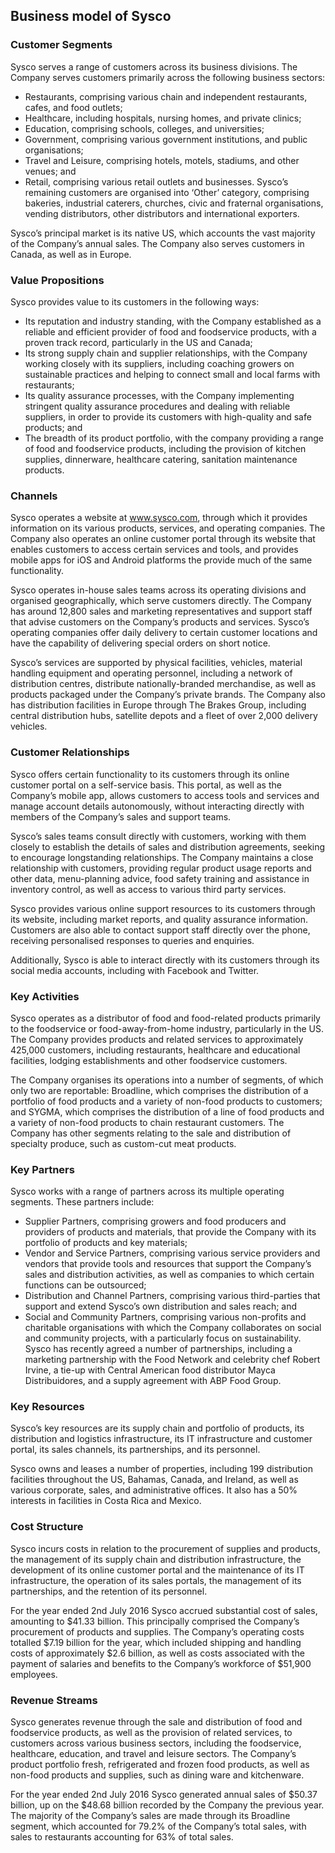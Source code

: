 Business model of Sysco
-----------------------

 ### Customer Segments

 Sysco serves a range of customers across its business divisions. The Company serves customers primarily across the following business sectors:

  * Restaurants, comprising various chain and independent restaurants, cafes, and food outlets;
 * Healthcare, including hospitals, nursing homes, and private clinics;
 * Education, comprising schools, colleges, and universities;
 * Government, comprising various government institutions, and public organisations;
 * Travel and Leisure, comprising hotels, motels, stadiums, and other venues; and
 * Retail, comprising various retail outlets and businesses.
  Sysco’s remaining customers are organised into ‘Other’ category, comprising bakeries, industrial caterers, churches, civic and fraternal organisations, vending distributors, other distributors and international exporters.

 Sysco’s principal market is its native US, which accounts the vast majority of the Company’s annual sales. The Company also serves customers in Canada, as well as in Europe.

 ### Value Propositions

 Sysco provides value to its customers in the following ways:

  * Its reputation and industry standing, with the Company established as a reliable and efficient provider of food and foodservice products, with a proven track record, particularly in the US and Canada;
 * Its strong supply chain and supplier relationships, with the Company working closely with its suppliers, including coaching growers on sustainable practices and helping to connect small and local farms with restaurants;
 * Its quality assurance processes, with the Company implementing stringent quality assurance procedures and dealing with reliable suppliers, in order to provide its customers with high-quality and safe products; and
 * The breadth of its product portfolio, with the company providing a range of food and foodservice products, including the provision of kitchen supplies, dinnerware, healthcare catering, sanitation maintenance products.
  ### Channels

 Sysco operates a website at www.sysco.com, through which it provides information on its various products, services, and operating companies. The Company also operates an online customer portal through its website that enables customers to access certain services and tools, and provides mobile apps for iOS and Android platforms the provide much of the same functionality.

 Sysco operates in-house sales teams across its operating divisions and organised geographically, which serve customers directly. The Company has around 12,800 sales and marketing representatives and support staff that advise customers on the Company’s products and services. Sysco’s operating companies offer daily delivery to certain customer locations and have the capability of delivering special orders on short notice.

 Sysco’s services are supported by physical facilities, vehicles, material handling equipment and operating personnel, including a network of distribution centres, distribute nationally-branded merchandise, as well as products packaged under the Company’s private brands. The Company also has distribution facilities in Europe through The Brakes Group, including central distribution hubs, satellite depots and a fleet of over 2,000 delivery vehicles.

 ### Customer Relationships

 Sysco offers certain functionality to its customers through its online customer portal on a self-service basis. This portal, as well as the Company’s mobile app, allows customers to access tools and services and manage account details autonomously, without interacting directly with members of the Company’s sales and support teams.

 Sysco’s sales teams consult directly with customers, working with them closely to establish the details of sales and distribution agreements, seeking to encourage longstanding relationships. The Company maintains a close relationship with customers, providing regular product usage reports and other data, menu-planning advice, food safety training and assistance in inventory control, as well as access to various third party services.

 Sysco provides various online support resources to its customers through its website, including market reports, and quality assurance information. Customers are also able to contact support staff directly over the phone, receiving personalised responses to queries and enquiries.

 Additionally, Sysco is able to interact directly with its customers through its social media accounts, including with Facebook and Twitter.

 ### Key Activities

 Sysco operates as a distributor of food and food-related products primarily to the foodservice or food-away-from-home industry, particularly in the US. The Company provides products and related services to approximately 425,000 customers, including restaurants, healthcare and educational facilities, lodging establishments and other foodservice customers.

 The Company organises its operations into a number of segments, of which only two are reportable: Broadline, which comprises the distribution of a portfolio of food products and a variety of non-food products to customers; and SYGMA, which comprises the distribution of a line of food products and a variety of non-food products to chain restaurant customers. The Company has other segments relating to the sale and distribution of specialty produce, such as custom-cut meat products.

 ### Key Partners

 Sysco works with a range of partners across its multiple operating segments. These partners include:

  * Supplier Partners, comprising growers and food producers and providers of products and materials, that provide the Company with its portfolio of products and key materials;
 * Vendor and Service Partners, comprising various service providers and vendors that provide tools and resources that support the Company’s sales and distribution activities, as well as companies to which certain functions can be outsourced;
 * Distribution and Channel Partners, comprising various third-parties that support and extend Sysco’s own distribution and sales reach; and
 * Social and Community Partners, comprising various non-profits and charitable organisations with which the Company collaborates on social and community projects, with a particularly focus on sustainability.
  Sysco has recently agreed a number of partnerships, including a marketing partnership with the Food Network and celebrity chef Robert Irvine, a tie-up with Central American food distributor Mayca Distribuidores, and a supply agreement with ABP Food Group.

 ### Key Resources

 Sysco’s key resources are its supply chain and portfolio of products, its distribution and logistics infrastructure, its IT infrastructure and customer portal, its sales channels, its partnerships, and its personnel.

 Sysco owns and leases a number of properties, including 199 distribution facilities throughout the US, Bahamas, Canada, and Ireland, as well as various corporate, sales, and administrative offices. It also has a 50% interests in facilities in Costa Rica and Mexico.

 ### Cost Structure

 Sysco incurs costs in relation to the procurement of supplies and products, the management of its supply chain and distribution infrastructure, the development of its online customer portal and the maintenance of its IT infrastructure, the operation of its sales portals, the management of its partnerships, and the retention of its personnel.

 For the year ended 2nd July 2016 Sysco accrued substantial cost of sales, amounting to $41.33 billion. This principally comprised the Company’s procurement of products and supplies. The Company’s operating costs totalled $7.19 billion for the year, which included shipping and handling costs of approximately $2.6 billion, as well as costs associated with the payment of salaries and benefits to the Company’s workforce of $51,900 employees.

 ### Revenue Streams

 Sysco generates revenue through the sale and distribution of food and foodservice products, as well as the provision of related services, to customers across various business sectors, including the foodservice, healthcare, education, and travel and leisure sectors. The Company’s product portfolio fresh, refrigerated and frozen food products, as well as non-food products and supplies, such as dining ware and kitchenware.

 For the year ended 2nd July 2016 Sysco generated annual sales of $50.37 billion, up on the $48.68 billion recorded by the Company the previous year. The majority of the Company’s sales are made through its Broadline segment, which accounted for 79.2% of the Company’s total sales, with sales to restaurants accounting for 63% of total sales.